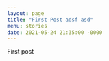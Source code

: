 ```yaml
---
layout: page
title: "First-Post adsf asd"
menu: stories
date: 2021-05-24 21:35:00 -0000
---
```


First post
